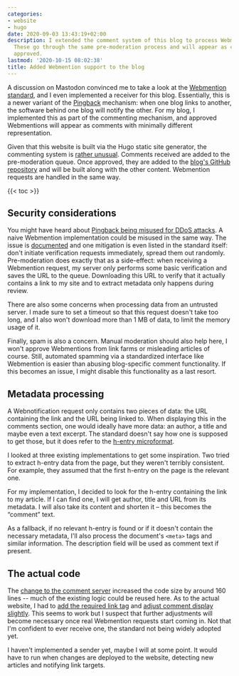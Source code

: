 ```yaml
---
categories:
- website
- hugo
date: 2020-09-03 13:43:19+02:00
description: I extended the comment system of this blog to process Webmention requests.
  These go through the same pre-moderation process and will appear as comments if
  approved.
lastmod: '2020-10-15 08:02:38'
title: Added Webmention support to the blog
---
```


A discussion on Mastodon convinced me to take a look at the [Webmention standard](https://www.w3.org/TR/webmention/), and I even implemented a receiver for this blog. Essentially, this is a newer variant of the [Pingback](https://en.wikipedia.org/wiki/Pingback) mechanism: when one blog links to another, the software behind one blog will notify the other. For my blog, I implemented this as part of the commenting mechanism, and approved Webmentions will appear as comments with minimally different representation.

Given that this website is built via the Hugo static site generator, the commenting system is [rather unusual](/2019/04/04/switching-my-blog-to-a-static-site-generator/#somewhat-dynamic-commenting-functionality). Comments received are added to the pre-moderation queue. Once approved, they are added to the [blog's GitHub repository](https://github.com/palant/palant.info) and will be built along with the other content. Webmention requests are handled in the same way.

{{< toc >}}

## Security considerations

You might have heard about [Pingback being misused for DDoS attacks](https://blog.sucuri.net/2014/03/more-than-162000-wordpress-sites-used-for-distributed-denial-of-service-attack.html). A naive Webmention implementation could be misused in the same way. The issue is [documented](https://indieweb.org/DDOS) and one mitigation is even listed in the standard itself: don't initiate verification requests immediately, spread them out randomly. Pre-moderation does exactly that as a side-effect: when receiving a Webmention request, my server only performs some basic verification and saves the URL to the queue. Downloading this URL to verify that it actually contains a link to my site and to extract metadata only happens during review.

There are also some concerns when processing data from an untrusted server. I made sure to set a timeout so that this request doesn't take too long, and I also won't download more than 1 MB of data, to limit the memory usage of it.

Finally, spam is also a concern. Manual moderation should also help here, I won't approve Webmentions from link farms or misleading articles of course. Still, automated spamming via a standardized interface like Webmention is easier than abusing blog-specific comment functionality. If this becomes an issue, I might disable this functionality as a last resort.

## Metadata processing

A Webnotification request only contains two pieces of data: the URL containing the link and the URL being linked to. When displaying this in the comments section, one would ideally have more data: an author, a title and maybe even a text excerpt. The standard doesn't say how one is supposed to get those, but it does refer to the [h-entry microformat](http://microformats.org/wiki/h-entry).

I looked at three existing implementations to get some inspiration. Two tried to extract h-entry data from the page, but they weren't terribly consistent. For example, they assumed that the first h-entry on the page is the relevant one.

For my implementation, I decided to look for the h-entry containing the link to my article. If I can find one, I will get author, title and URL from its metadata. I will also take its content and shorten it – this becomes the “comment” text.

As a fallback, if no relevant h-entry is found or if it doesn't contain the necessary metadata, I'll also process the document's `<meta>` tags and similar information. The description field will be used as comment text if present.

## The actual code

The [change to the comment server](https://github.com/palant/palant.info_commentserver/commit/af14866feb0eafd3f881d408340bcc716baf8475) increased the code size by around 160 lines -- much of the existing logic could be reused here. As to the actual website, I had to [add the required link tag](https://github.com/palant/palant.info/commit/b7224cd16d16b93f008b2ae3aaf5047038251129) and [adjust comment display slightly](https://github.com/palant/palant.info/commit/dc1490a3689e563e4a999636b90d6a03706c4bf4). This seems to work but I suspect that further adjustments will become necessary once real Webmention requests start coming in. Not that I'm confident to ever receive one, the standard not being widely adopted yet.

I haven't implemented a sender yet, maybe I will at some point. It would have to run when changes are deployed to the website, detecting new articles and notifying link targets.